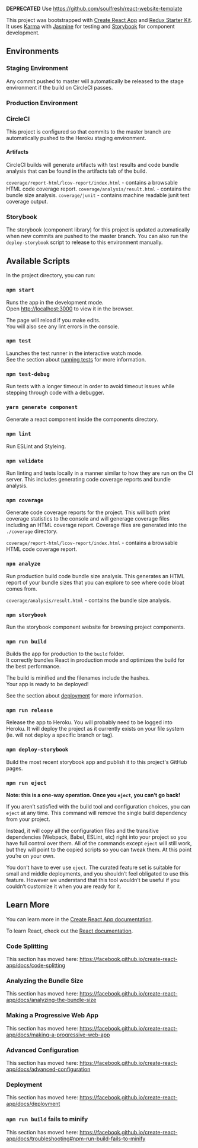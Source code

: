 **DEPRECATED** Use https://github.com/soulfresh/react-website-template

This project was bootstrapped with [Create React App](https://github.com/facebook/create-react-app)
and [Redux Starter Kit](https://redux-starter-kit.js.org/). It uses
[Karma](https://karma-runner.github.io/latest/index.html)
with [Jasmine](https://jasmine.github.io/) for testing and
[Storybook](https://storybook.js.org/) for component development.


## Environments

### Staging Environment


Any commit pushed to master will automatically be released to the stage
environment if the build on CircleCI passes.


### Production Environment


### CircleCI


This project is configured so that commits to the master branch are automatically
pushed to the Heroku staging environment.


#### Artifacts

CircleCI builds will generate artifacts with test results and code bundle
analysis that can be found in the artifacts tab of the build.

`coverage/report-html/lcov-report/index.html` - contains a browsable HTML code coverage report.
`coverage/analysis/result.html` - contains the bundle size analysis.
`coverage/junit` - contains machine readable junit test coverage output.

### Storybook


The storybook (component library) for this project is updated automatically
when new commits are pushed to the master branch. You can also run the
`deploy-storybook` script to release to this environment manually.

## Available Scripts

In the project directory, you can run:

### `npm start`

Runs the app in the development mode.<br>
Open [http://localhost:3000](http://localhost:3000) to view it in the browser.

The page will reload if you make edits.<br>
You will also see any lint errors in the console.

### `npm test`

Launches the test runner in the interactive watch mode.<br>
See the section about [running tests](https://facebook.github.io/create-react-app/docs/running-tests) for more information.

### `npm test-debug`

Run tests with a longer timeout in order to avoid timeout issues while stepping through code with a debugger.

### `yarn generate component`

Generate a react component inside the components directory.

### `npm lint`

Run ESLint and Styleing.

### `npm validate`

Run linting and tests locally in a manner similar to how they are run on the CI server.
This includes generating code coverage reports and bundle analysis.

### `npm coverage`

Generate code coverage reports for the project. This will both print coverage statistics
to the console and will generage coverage files including an HTML coverage report.
Coverage files are generated into the `./coverage` directory.

`coverage/report-html/lcov-report/index.html` - contains a browsable HTML code coverage report.

### `npn analyze`

Run production build code bundle size analysis. This generates an HTML report of your
bundle sizes that you can explore to see where code bloat comes from.

`coverage/analysis/result.html` - contains the bundle size analysis.

### `npm storybook`

Run the storybook component website for browsing project components.

### `npm run build`

Builds the app for production to the `build` folder.<br>
It correctly bundles React in production mode and optimizes the build for the best performance.

The build is minified and the filenames include the hashes.<br>
Your app is ready to be deployed!

See the section about [deployment](https://facebook.github.io/create-react-app/docs/deployment) for more information.

### `npm run release`

Release the app to Heroku. You will probably need to be logged into Heroku.
It will deploy the project as it currently exists on your file system (ie. will not deploy a specific branch or tag).

### `npm deploy-storybook`

Build the most recent storybook app and publish it to this project's GitHub pages.

### `npm run eject`

**Note: this is a one-way operation. Once you `eject`, you can’t go back!**

If you aren’t satisfied with the build tool and configuration choices, you can `eject` at any time. This command will remove the single build dependency from your project.

Instead, it will copy all the configuration files and the transitive dependencies (Webpack, Babel, ESLint, etc) right into your project so you have full control over them. All of the commands except `eject` will still work, but they will point to the copied scripts so you can tweak them. At this point you’re on your own.

You don’t have to ever use `eject`. The curated feature set is suitable for small and middle deployments, and you shouldn’t feel obligated to use this feature. However we understand that this tool wouldn’t be useful if you couldn’t customize it when you are ready for it.

## Learn More

You can learn more in the [Create React App documentation](https://facebook.github.io/create-react-app/docs/getting-started).

To learn React, check out the [React documentation](https://reactjs.org/).

### Code Splitting

This section has moved here: https://facebook.github.io/create-react-app/docs/code-splitting

### Analyzing the Bundle Size

This section has moved here: https://facebook.github.io/create-react-app/docs/analyzing-the-bundle-size

### Making a Progressive Web App

This section has moved here: https://facebook.github.io/create-react-app/docs/making-a-progressive-web-app

### Advanced Configuration

This section has moved here: https://facebook.github.io/create-react-app/docs/advanced-configuration

### Deployment

This section has moved here: https://facebook.github.io/create-react-app/docs/deployment

### `npm run build` fails to minify

This section has moved here: https://facebook.github.io/create-react-app/docs/troubleshooting#npm-run-build-fails-to-minify
